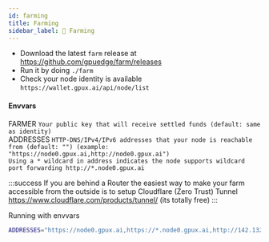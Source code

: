 ```yaml
---
id: farming
title: Farming
sidebar_label: 🚜 Farming
---
```


 - Download the latest `farm` release at https://github.com/gpuedge/farm/releases
 - Run it by doing `./farm`
 - Check your node identity is available `https://wallet.gpux.ai/api/node/list`

#### Envvars

FARMER `Your public key that will receive settled funds (default: same as identity)`  
ADDRESSES `HTTP-DNS/IPv4/IPv6 addresses that your node is reachable from (default: "") (example: "https://node0.gpux.ai,http://node0.gpux.ai")`  
`Using a * wildcard in address indicates the node supports wildcard port forwarding http://*.node0.gpux.ai`

:::success
If you are behind a Router the easiest way to make your
farm accessible from the outside is to setup Cloudflare (Zero Trust) Tunnel
https://www.cloudflare.com/products/tunnel/ (its totally free)
:::

Running with envvars
```bash
ADDRESSES="https://node0.gpux.ai,https://*.node0.gpux.ai,http://142.132.248.55" FARMER=QgTw6C9C7USdmtxhRMhnyjG9iVg96rwbgKViT2oYpTa ./farm
```
